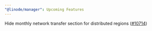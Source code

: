 ```yaml
---
"@linode/manager": Upcoming Features
---
```


Hide monthly network transfer section for distributed regions ([#10714](https://github.com/linode/manager/pull/10714))
